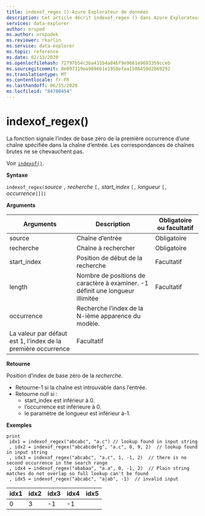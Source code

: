 ```yaml
---
title: indexof_regex ()-Azure Explorateur de données
description: Cet article décrit indexof_regex () dans Azure Explorateur de données.
services: data-explorer
author: orspod
ms.author: orspodek
ms.reviewer: rkarlin
ms.service: data-explorer
ms.topic: reference
ms.date: 02/13/2020
ms.openlocfilehash: 72797b54c3ba431b4a846f9e9661e9693359cceb
ms.sourcegitcommit: 8e097319ea989661e1958efaa1586459d2b69292
ms.translationtype: MT
ms.contentlocale: fr-FR
ms.lasthandoff: 06/15/2020
ms.locfileid: "84780454"
---
```

# <a name="indexof_regex"></a>indexof_regex()

La fonction signale l’index de base zéro de la première occurrence d’une chaîne spécifiée dans la chaîne d’entrée. Les correspondances de chaînes brutes ne se chevauchent pas.

Voir [`indexof()`](indexoffunction.md).

**Syntaxe**

`indexof_regex(`*source* `,` *recherche* `[,` *start_index* `[,` *longueur* `[,` *occurrence*`]]])`

**Arguments**

|Arguments     | Description                                     |Obligatoire ou facultatif|
|--------------|-------------------------------------------------|--------------------|
|source        | Chaîne d’entrée                                    |Obligatoire            |
|recherche        | Chaîne à rechercher                                  |Obligatoire            |
|start_index   | Position de début de la recherche                           |Facultatif            |
|length        | Nombre de positions de caractère à examiner. -1 définit une longueur illimitée |Facultatif            |
|occurrence    | Recherche l’index de la N-ième apparence du modèle. 
                 La valeur par défaut est 1, l’index de la première occurrence |Facultatif            |

**Retourne**

Position d’index de base zéro de la *recherche*.

* Retourne-1 si la chaîne est introuvable dans l’entrée.
* Retourne *null* si :
     * start_index est inférieur à 0.
     * l’occurrence est inférieure à 0.
     * le paramètre de longueur est inférieur à-1.


**Exemples**

```kusto
print
 idx1 = indexof_regex("abcabc", "a.c") // lookup found in input string
 , idx2 = indexof_regex("abcabcdefg", "a.c", 0, 9, 2)  // lookup found in input string
 , idx3 = indexof_regex("abcabc", "a.c", 1, -1, 2)  // there is no second occurrence in the search range
 , idx4 = indexof_regex("ababaa", "a.a", 0, -1, 2)  // Plain string matches do not overlap so full lookup can't be found
 , idx5 = indexof_regex("abcabc", "a|ab", -1)  // invalid input
```

|idx1|idx2|idx3|idx4|idx5|
|----|----|----|----|----|
|0   |3   |-1  |-1  |    |
